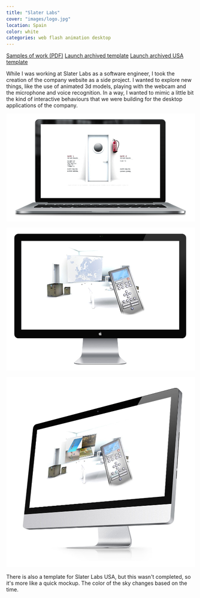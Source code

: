```yaml
---
title: "Slater Labs"
cover: "images/logo.jpg"
location: Spain
color: white
categories: web flash animation desktop
---
```


<p class="align-center">
<a class="btn" href="./samples-of-work.pdf" target="_blank">Samples of work (PDF)</a>
<a class="btn" href="http://work.joanmira.com/webs/slater/" target="_blank">Launch archived template</a>
<a class="btn" href="http://work.joanmira.com/webs/slaterusa/" target="_blank">Launch archived USA template</a>
</p>

While I was working at Slater Labs as a software engineer, I took the creation of the company website as a side project. I wanted to explore new things, like the use of animated 3d models, playing with the webcam and the microphone and voice recognition. In a way, I wanted to mimic a little bit the kind of interactive behaviours that we were building for the desktop applications of the company.

![](./images/1.jpg)

![](./images/2.jpg)

![](./images/3.jpg)

There is also a template for Slater Labs USA, but this wasn't completed, so it's more like a quick mockup. The color of the sky changes based on the time.
